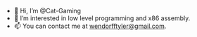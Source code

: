 - 👋 Hi, I’m @Cat-Gaming
- 👀 I’m interested in low level programming and x86 assembly.
- 📫 You can contact me at wendorfftyler@gmail.com.

<!---
Cat-Gaming/Cat-Gaming is a ✨ special ✨ repository because its `README.md` (this file) appears on your GitHub profile.
You can click the Preview link to take a look at your changes.
--->
